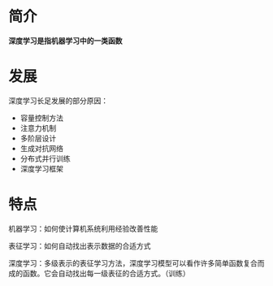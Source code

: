 # 简介

**深度学习是指机器学习中的一类函数**

# 发展

深度学习长足发展的部分原因：

- 容量控制方法
- 注意力机制
- 多阶层设计
- 生成对抗网络
- 分布式并行训练
- 深度学习框架

# 特点

机器学习：如何使计算机系统利用经验改善性能

表征学习：如何自动找出表示数据的合适方式

深度学习：多级表示的表征学习方法，深度学习模型可以看作许多简单函数复合而成的函数。它会自动找出每一级表征的合适方式。（训练）



